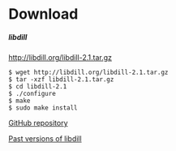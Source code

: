 
# Download

##### libdill

<http://libdill.org/libdill-2.1.tar.gz> 

```
$ wget http://libdill.org/libdill-2.1.tar.gz
$ tar -xzf libdill-2.1.tar.gz 
$ cd libdill-2.1
$ ./configure
$ make
$ sudo make install
```

[GitHub repository](https://github.com/sustrik/libdill)

[Past versions of libdill](libdill-history.html)

